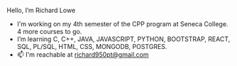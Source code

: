  Hello, I’m Richard Lowe
 - I'm working on my 4th semester of the CPP program at Seneca College.  4 more courses to go.
 - I’m learning C, C++, JAVA, JAVASCRIPT, PYTHON, BOOTSTRAP, REACT, SQL, PL/SQL, HTML, CSS, MONGODB, POSTGRES.
 - 📫 I'm reachable at richard950pt@gmail.com 

<!---
Ttoaster/Ttoaster is a ✨ special ✨ repository because its `README.md` (this file) appears on your GitHub profile.
You can click the Preview link to take a look at your changes.
--->
